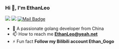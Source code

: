 <!--
**wanyuqin/wanyuqin** is a ✨ _special_ ✨ repository because its `README.md` (this file) appears on your GitHub profile.

Here are some ideas to get you started:

- 🔭 I’m currently working on ...
- 🌱 I’m currently learning ...
- 👯 I’m looking to collaborate on ...
- 🤔 I’m looking for help with ...
- 💬 Ask me about ...
- 📫 How to reach me: ...
- 😄 Pronouns: ...
- ⚡ Fun fact: ...
-->


### Hi 👋, I'm EthanLeo
[![](https://img.shields.io/badge/Bilibili-Ethan__Gogo-red?logo=Bilibili&style=flat)]()
[![](https://img.shields.io/badge/%E5%85%AC%E4%BC%97%E5%8F%B7-bitter-brightgreen)]()
[![Mail Badge](https://img.shields.io/badge/-ethanleo@yeah.net-c14438?style=flat&logo=Gmail&logoColor=white&link=mailto:ethanleo@yeah.net)](mailto:ethanleo@yeah.net)

- 🤔 A passionate golang developer from China
- 📫 How to reach me **EthanLeo@yeah.net**
- ⚡ Fun fact **Follow my Bilibili account Ethan_Gogo**

